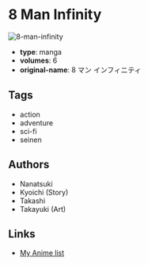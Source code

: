 # 8 Man Infinity

![8-man-infinity](https://cdn.myanimelist.net/images/manga/3/117135.jpg)

-   **type**: manga
-   **volumes**: 6
-   **original-name**: 8 マン インフィニティ

## Tags

-   action
-   adventure
-   sci-fi
-   seinen

## Authors

-   Nanatsuki
-   Kyoichi (Story)
-   Takashi
-   Takayuki (Art)

## Links

-   [My Anime list](https://myanimelist.net/manga/68565/8_Man_Infinity)
